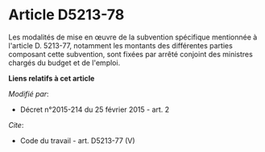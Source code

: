 # Article D5213-78

Les modalités de mise en œuvre de la subvention spécifique mentionnée à l'article D. 5213-77, notamment les montants des
différentes parties composant cette subvention, sont fixées par arrêté conjoint des ministres chargés du budget et de
l'emploi.

**Liens relatifs à cet article**

_Modifié par_:

  - Décret n°2015-214 du 25 février 2015 - art. 2

_Cite_:

  - Code du travail - art. D5213-77 (V)
